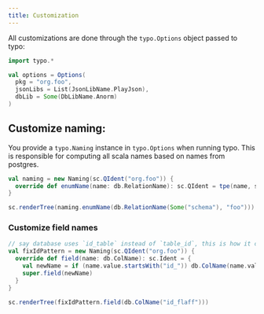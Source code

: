 ```yaml
---
title: Customization
---
```


All customizations are done through the `typo.Options` object passed to typo:

```scala mdoc
import typo.*

val options = Options(
  pkg = "org.foo",
  jsonLibs = List(JsonLibName.PlayJson),
  dbLib = Some(DbLibName.Anorm)
)

```

## Customize naming:

You provide a `typo.Naming` instance in `typo.Options` when running typo.
This is responsible for computing all scala names based on names from postgres.

```scala mdoc
val naming = new Naming(sc.QIdent("org.foo")) {
  override def enumName(name: db.RelationName): sc.QIdent = tpe(name, suffix = "ENUM")
}

sc.renderTree(naming.enumName(db.RelationName(Some("schema"), "foo")))
```

### Customize field names

```scala mdoc
// say database uses `id_table` instead of `table_id`, this is how it can be reversed in scala code
val fixIdPattern = new Naming(sc.QIdent("org.foo")) {
  override def field(name: db.ColName): sc.Ident = {
    val newName = if (name.value.startsWith("id_")) db.ColName(name.value.drop(3) + "_id") else name
    super.field(newName)
  }
}

sc.renderTree(fixIdPattern.field(db.ColName("id_flaff")))
```

